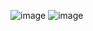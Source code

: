 ![image](https://github.com/hrq-araujo/CadastroCliente/assets/37453824/5bfb8256-ebe4-490b-9c75-d5f9f1c502be)
![image](https://github.com/hrq-araujo/CadastroCliente/assets/37453824/4e00d531-5f24-492b-8509-9d1f895ff528)
